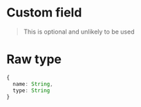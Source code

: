 # Custom field

> This is optional and unlikely to be used

# Raw type

```typescript
{
  name: String,
  type: String
}
```
